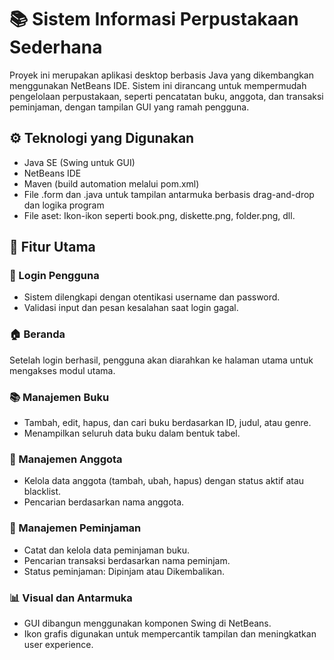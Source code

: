 # 📚 Sistem Informasi Perpustakaan Sederhana
Proyek ini merupakan aplikasi desktop berbasis Java yang dikembangkan menggunakan NetBeans IDE. Sistem ini dirancang untuk mempermudah pengelolaan perpustakaan, seperti pencatatan buku, anggota, dan transaksi peminjaman, dengan tampilan GUI yang ramah pengguna.

## ⚙️ Teknologi yang Digunakan
* Java SE (Swing untuk GUI)
* NetBeans IDE
* Maven (build automation melalui pom.xml)
* File .form dan .java untuk tampilan antarmuka berbasis drag-and-drop dan logika program
* File aset: Ikon-ikon seperti book.png, diskette.png, folder.png, dll.

## 🧩 Fitur Utama
### 🔐 Login Pengguna
* Sistem dilengkapi dengan otentikasi username dan password.
* Validasi input dan pesan kesalahan saat login gagal.

### 🏠 Beranda
Setelah login berhasil, pengguna akan diarahkan ke halaman utama untuk mengakses modul utama.

### 📚 Manajemen Buku
- Tambah, edit, hapus, dan cari buku berdasarkan ID, judul, atau genre.
- Menampilkan seluruh data buku dalam bentuk tabel.

### 👤 Manajemen Anggota
- Kelola data anggota (tambah, ubah, hapus) dengan status aktif atau blacklist.
- Pencarian berdasarkan nama anggota.

### 📖 Manajemen Peminjaman
- Catat dan kelola data peminjaman buku.
- Pencarian transaksi berdasarkan nama peminjam.
- Status peminjaman: Dipinjam atau Dikembalikan.

### 📊 Visual dan Antarmuka
- GUI dibangun menggunakan komponen Swing di NetBeans.
- Ikon grafis digunakan untuk mempercantik tampilan dan meningkatkan user experience.
